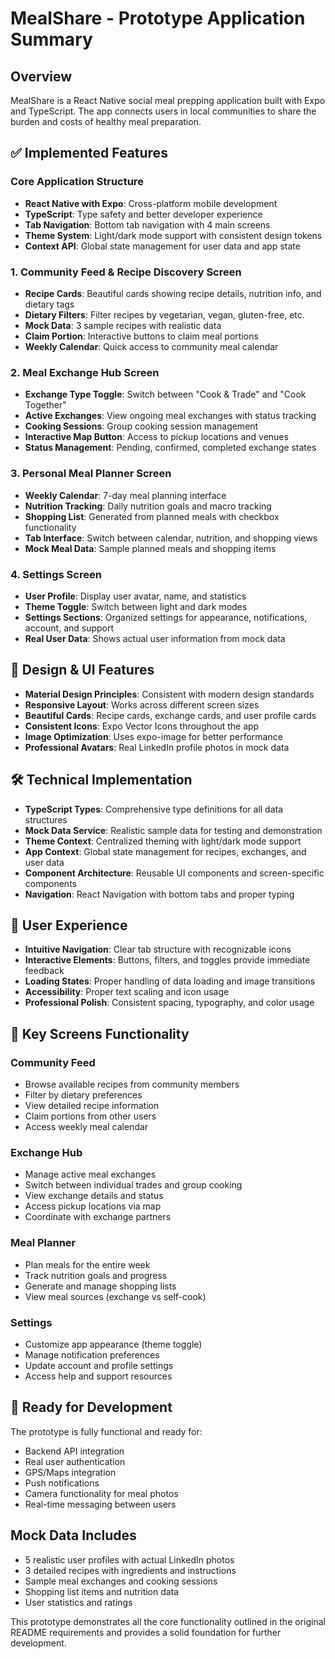 # MealShare - Prototype Application Summary

## Overview
MealShare is a React Native social meal prepping application built with Expo and TypeScript. The app connects users in local communities to share the burden and costs of healthy meal preparation.

## ✅ Implemented Features

### Core Application Structure
- **React Native with Expo**: Cross-platform mobile development
- **TypeScript**: Type safety and better developer experience
- **Tab Navigation**: Bottom tab navigation with 4 main screens
- **Theme System**: Light/dark mode support with consistent design tokens
- **Context API**: Global state management for user data and app state

### 1. Community Feed & Recipe Discovery Screen
- **Recipe Cards**: Beautiful cards showing recipe details, nutrition info, and dietary tags
- **Dietary Filters**: Filter recipes by vegetarian, vegan, gluten-free, etc.
- **Mock Data**: 3 sample recipes with realistic data
- **Claim Portion**: Interactive buttons to claim meal portions
- **Weekly Calendar**: Quick access to community meal calendar

### 2. Meal Exchange Hub Screen
- **Exchange Type Toggle**: Switch between "Cook & Trade" and "Cook Together"
- **Active Exchanges**: View ongoing meal exchanges with status tracking
- **Cooking Sessions**: Group cooking session management
- **Interactive Map Button**: Access to pickup locations and venues
- **Status Management**: Pending, confirmed, completed exchange states

### 3. Personal Meal Planner Screen
- **Weekly Calendar**: 7-day meal planning interface
- **Nutrition Tracking**: Daily nutrition goals and macro tracking
- **Shopping List**: Generated from planned meals with checkbox functionality
- **Tab Interface**: Switch between calendar, nutrition, and shopping views
- **Mock Meal Data**: Sample planned meals and shopping items

### 4. Settings Screen
- **User Profile**: Display user avatar, name, and statistics
- **Theme Toggle**: Switch between light and dark modes
- **Settings Sections**: Organized settings for appearance, notifications, account, and support
- **Real User Data**: Shows actual user information from mock data

## 🎨 Design & UI Features
- **Material Design Principles**: Consistent with modern design standards
- **Responsive Layout**: Works across different screen sizes
- **Beautiful Cards**: Recipe cards, exchange cards, and user profile cards
- **Consistent Icons**: Expo Vector Icons throughout the app
- **Image Optimization**: Uses expo-image for better performance
- **Professional Avatars**: Real LinkedIn profile photos in mock data

## 🛠 Technical Implementation
- **TypeScript Types**: Comprehensive type definitions for all data structures
- **Mock Data Service**: Realistic sample data for testing and demonstration
- **Theme Context**: Centralized theming with light/dark mode support
- **App Context**: Global state management for recipes, exchanges, and user data
- **Component Architecture**: Reusable UI components and screen-specific components
- **Navigation**: React Navigation with bottom tabs and proper typing

## 📱 User Experience
- **Intuitive Navigation**: Clear tab structure with recognizable icons
- **Interactive Elements**: Buttons, filters, and toggles provide immediate feedback
- **Loading States**: Proper handling of data loading and image transitions
- **Accessibility**: Proper text scaling and icon usage
- **Professional Polish**: Consistent spacing, typography, and color usage

## 🎯 Key Screens Functionality

### Community Feed
- Browse available recipes from community members
- Filter by dietary preferences
- View detailed recipe information
- Claim portions from other users
- Access weekly meal calendar

### Exchange Hub
- Manage active meal exchanges
- Switch between individual trades and group cooking
- View exchange details and status
- Access pickup locations via map
- Coordinate with exchange partners

### Meal Planner
- Plan meals for the entire week
- Track nutrition goals and progress
- Generate and manage shopping lists
- View meal sources (exchange vs self-cook)

### Settings
- Customize app appearance (theme toggle)
- Manage notification preferences
- Update account and profile settings
- Access help and support resources

## 🚀 Ready for Development
The prototype is fully functional and ready for:
- Backend API integration
- Real user authentication
- GPS/Maps integration
- Push notifications
- Camera functionality for meal photos
- Real-time messaging between users

## Mock Data Includes
- 5 realistic user profiles with actual LinkedIn photos
- 3 detailed recipes with ingredients and instructions
- Sample meal exchanges and cooking sessions
- Shopping list items and nutrition data
- User statistics and ratings

This prototype demonstrates all the core functionality outlined in the original README requirements and provides a solid foundation for further development.
